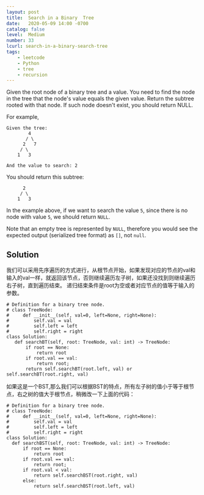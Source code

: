 ```yaml
---
layout: post
title:  Search in a Binary  Tree
date:   2020-05-09 14:00 -0700
catalog: false
level:  Medium
number: 33
lcurl: search-in-a-binary-search-tree
tags:
    - leetcode
    - Python
    - tree
    - recursion
---
```

Given the root node of a binary  tree  and a value. You need to find the node in the tree that the node's value equals the given value. Return the subtree rooted with that node. If such node doesn't exist, you should return NULL.

For example, 

```
Given the tree:
        4
       / \
      2   7
     / \
    1   3

And the value to search: 2
```

You should return this subtree:

```
      2     
     / \   
    1   3
```

In the example above, if we want to search the value `5`, since there is no node with value `5`, we should return `NULL`.

Note that an empty tree is represented by `NULL`, therefore you would see the expected output (serialized tree format) as `[]`, not `null`.

## Solution

 我们可以采用先序遍历的方式进行，从根节点开始，如果发现对应的节点的val和输入的val一样，就返回该节点，否则继续遍历左子树，如果还没找到则继续遍历右子树，直到遍历结束。
 递归结束条件是root为空或者对应节点的值等于输入的参数。

 ```
# Definition for a binary tree node.
# class TreeNode:
#     def __init__(self, val=0, left=None, right=None):
#         self.val = val
#         self.left = left
#         self.right = right
class Solution:
    def searchBT(self, root: TreeNode, val: int) -> TreeNode:
        if root == None:
            return root
        if root.val == val:
            return root;
        return self.searchBT(root.left, val) or self.searchBT(root.right, val)
 ```

 如果这是一个BST,那么我们可以根据BST的特点，所有左子树的值小于等于根节点，右之树的值大于根节点，稍微改一下上面的代码：

  ```
# Definition for a binary tree node.
# class TreeNode:
#     def __init__(self, val=0, left=None, right=None):
#         self.val = val
#         self.left = left
#         self.right = right
class Solution:
    def searchBST(self, root: TreeNode, val: int) -> TreeNode:
        if root == None:
            return root
        if root.val == val:
            return root;
        if root.val < val:
            return self.searchBST(root.right, val)
        else:
            return self.searchBST(root.left, val) 
 ```
